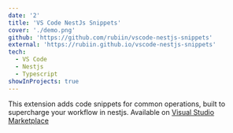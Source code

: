 ```yaml
---
date: '2'
title: 'VS Code NestJs Snippets'
cover: './demo.png'
github: 'https://github.com/rubiin/vscode-nestjs-snippets'
external: 'https://rubiin.github.io/vscode-nestjs-snippets'
tech:
  - VS Code
  - Nestjs
  - Typescript
showInProjects: true
---
```


This extension adds code snippets for common operations,
built to supercharge your workflow in nestjs.
Available on [Visual Studio Marketplace](https://marketplace.visualstudio.com/items?itemName=rubiin.nestjs)
